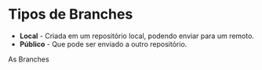 # Tipos de Branches
- **Local**  - Criada em um repositório local, podendo enviar para um remoto.
- **Público** - Que pode ser enviado a outro repositório.

As Branches 
<!--stackedit_data:
eyJoaXN0b3J5IjpbLTEzNzg2MjMxMjMsLTIyMzk5MjczNywxNT
U2NTcyOTAxXX0=
-->
